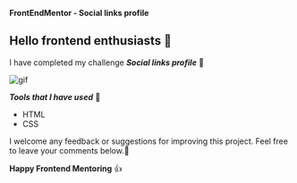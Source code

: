 **FrontEndMentor - Social links profile**

## Hello frontend enthusiasts 🙏

I have completed my challenge
***Social links profile*** 🥳

![gif](https://cdn.hashnode.com/res/hashnode/image/upload/v1611217876157/6ZbI33hAF.gif?auto=format,compress&gif-q=60&format=webm)



***Tools that I have used*** 🧰

- HTML
- CSS

I welcome any feedback or suggestions for improving this project. Feel free to leave your comments below.🙏

**Happy Frontend Mentoring** 👍 

